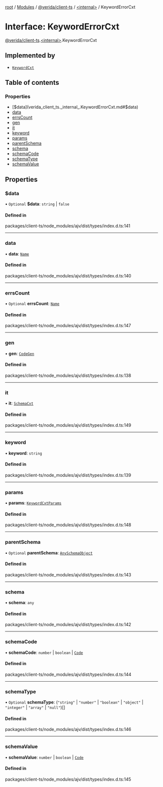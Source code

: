 [root](../README.md) / [Modules](../modules.md) / [@verida/client-ts](../modules/verida_client_ts.md) / [<internal\>](../modules/verida_client_ts._internal_.md) / KeywordErrorCxt

# Interface: KeywordErrorCxt

[@verida/client-ts](../modules/verida_client_ts.md).[<internal\>](../modules/verida_client_ts._internal_.md).KeywordErrorCxt

## Implemented by

- [`KeywordCxt`](../classes/verida_client_ts._internal_.KeywordCxt.md)

## Table of contents

### Properties

- [$data](verida_client_ts._internal_.KeywordErrorCxt.md#$data)
- [data](verida_client_ts._internal_.KeywordErrorCxt.md#data)
- [errsCount](verida_client_ts._internal_.KeywordErrorCxt.md#errscount)
- [gen](verida_client_ts._internal_.KeywordErrorCxt.md#gen)
- [it](verida_client_ts._internal_.KeywordErrorCxt.md#it)
- [keyword](verida_client_ts._internal_.KeywordErrorCxt.md#keyword)
- [params](verida_client_ts._internal_.KeywordErrorCxt.md#params)
- [parentSchema](verida_client_ts._internal_.KeywordErrorCxt.md#parentschema)
- [schema](verida_client_ts._internal_.KeywordErrorCxt.md#schema)
- [schemaCode](verida_client_ts._internal_.KeywordErrorCxt.md#schemacode)
- [schemaType](verida_client_ts._internal_.KeywordErrorCxt.md#schematype)
- [schemaValue](verida_client_ts._internal_.KeywordErrorCxt.md#schemavalue)

## Properties

### $data

• `Optional` **$data**: `string` \| ``false``

#### Defined in

packages/client-ts/node_modules/ajv/dist/types/index.d.ts:141

___

### data

• **data**: [`Name`](../classes/verida_client_ts._internal_.Name.md)

#### Defined in

packages/client-ts/node_modules/ajv/dist/types/index.d.ts:140

___

### errsCount

• `Optional` **errsCount**: [`Name`](../classes/verida_client_ts._internal_.Name.md)

#### Defined in

packages/client-ts/node_modules/ajv/dist/types/index.d.ts:147

___

### gen

• **gen**: [`CodeGen`](../classes/verida_client_ts._internal_.CodeGen.md)

#### Defined in

packages/client-ts/node_modules/ajv/dist/types/index.d.ts:138

___

### it

• **it**: [`SchemaCxt`](verida_client_ts._internal_.SchemaCxt.md)

#### Defined in

packages/client-ts/node_modules/ajv/dist/types/index.d.ts:149

___

### keyword

• **keyword**: `string`

#### Defined in

packages/client-ts/node_modules/ajv/dist/types/index.d.ts:139

___

### params

• **params**: [`KeywordCxtParams`](../modules/verida_client_ts._internal_.md#keywordcxtparams)

#### Defined in

packages/client-ts/node_modules/ajv/dist/types/index.d.ts:148

___

### parentSchema

• `Optional` **parentSchema**: [`AnySchemaObject`](../modules/verida_client_ts._internal_.md#anyschemaobject)

#### Defined in

packages/client-ts/node_modules/ajv/dist/types/index.d.ts:143

___

### schema

• **schema**: `any`

#### Defined in

packages/client-ts/node_modules/ajv/dist/types/index.d.ts:142

___

### schemaCode

• **schemaCode**: `number` \| `boolean` \| [`Code`](../modules/verida_client_ts._internal_.md#code)

#### Defined in

packages/client-ts/node_modules/ajv/dist/types/index.d.ts:144

___

### schemaType

• `Optional` **schemaType**: (``"string"`` \| ``"number"`` \| ``"boolean"`` \| ``"object"`` \| ``"integer"`` \| ``"array"`` \| ``"null"``)[]

#### Defined in

packages/client-ts/node_modules/ajv/dist/types/index.d.ts:146

___

### schemaValue

• **schemaValue**: `number` \| `boolean` \| [`Code`](../modules/verida_client_ts._internal_.md#code)

#### Defined in

packages/client-ts/node_modules/ajv/dist/types/index.d.ts:145
